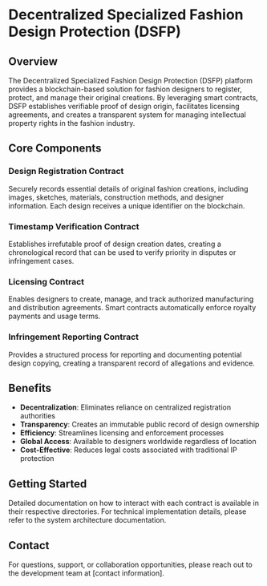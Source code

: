 # Decentralized Specialized Fashion Design Protection (DSFP)

## Overview

The Decentralized Specialized Fashion Design Protection (DSFP) platform provides a blockchain-based solution for fashion designers to register, protect, and manage their original creations. By leveraging smart contracts, DSFP establishes verifiable proof of design origin, facilitates licensing agreements, and creates a transparent system for managing intellectual property rights in the fashion industry.

## Core Components

### Design Registration Contract
Securely records essential details of original fashion creations, including images, sketches, materials, construction methods, and designer information. Each design receives a unique identifier on the blockchain.

### Timestamp Verification Contract
Establishes irrefutable proof of design creation dates, creating a chronological record that can be used to verify priority in disputes or infringement cases.

### Licensing Contract
Enables designers to create, manage, and track authorized manufacturing and distribution agreements. Smart contracts automatically enforce royalty payments and usage terms.

### Infringement Reporting Contract
Provides a structured process for reporting and documenting potential design copying, creating a transparent record of allegations and evidence.

## Benefits

- **Decentralization**: Eliminates reliance on centralized registration authorities
- **Transparency**: Creates an immutable public record of design ownership
- **Efficiency**: Streamlines licensing and enforcement processes
- **Global Access**: Available to designers worldwide regardless of location
- **Cost-Effective**: Reduces legal costs associated with traditional IP protection

## Getting Started

Detailed documentation on how to interact with each contract is available in their respective directories. For technical implementation details, please refer to the system architecture documentation.

## Contact

For questions, support, or collaboration opportunities, please reach out to the development team at [contact information].
